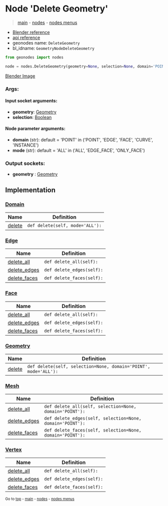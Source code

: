 # Node 'Delete Geometry'

> [main](../structure.md) - [nodes](nodes.md) - [nodes menus](nodes_menus.md)

- [Blender reference](https://docs.blender.org/manual/en/latest/modeling/geometry_nodes/geometry/delete_geometry.html)
- [api reference](https://docs.blender.org/api/current/bpy.types.GeometryNodeDeleteGeometry.html)
- geonodes name: `DeleteGeometry`
- bl_idname: `GeometryNodeDeleteGeometry`

```python
from geonodes import nodes

node = nodes.DeleteGeometry(geometry=None, selection=None, domain='POINT', mode='ALL')
```

[Blender Image](self.node_image_ref)

### Args:

#### Input socket arguments:

- **geometry**: [Geometry](Geometry.md)
- **selection**: [Boolean](Boolean.md)

#### Node parameter arguments:

- **domain** (str): default = 'POINT' in ('POINT', 'EDGE', 'FACE', 'CURVE', 'INSTANCE')
- **mode** (str): default = 'ALL' in ('ALL', 'EDGE_FACE', 'ONLY_FACE')

### Output sockets:

- **geometry** : [Geometry](Geometry.md)

## Implementation

### [Domain](Domain.md)

| Name | Definition |
|------|------------|
 | [delete](Domain.md#delete) | `def delete(self, mode='ALL'):` |

### [Edge](Edge.md)

| Name | Definition |
|------|------------|
 | [delete_all](Edge.md#delete_all) | `def delete_all(self):` |
 | [delete_edges](Edge.md#delete_edges) | `def delete_edges(self):` |
 | [delete_faces](Edge.md#delete_faces) | `def delete_faces(self):` |

### [Face](Face.md)

| Name | Definition |
|------|------------|
 | [delete_all](Face.md#delete_all) | `def delete_all(self):` |
 | [delete_edges](Face.md#delete_edges) | `def delete_edges(self):` |
 | [delete_faces](Face.md#delete_faces) | `def delete_faces(self):` |

### [Geometry](Geometry.md)

| Name | Definition |
|------|------------|
 | [delete](Geometry.md#delete) | `def delete(self, selection=None, domain='POINT', mode='ALL'):` |

### [Mesh](Mesh.md)

| Name | Definition |
|------|------------|
 | [delete_all](Mesh.md#delete_all) | `def delete_all(self, selection=None, domain='POINT'):` |
 | [delete_edges](Mesh.md#delete_edges) | `def delete_edges(self, selection=None, domain='POINT'):` |
 | [delete_faces](Mesh.md#delete_faces) | `def delete_faces(self, selection=None, domain='POINT'):` |

### [Vertex](Vertex.md)

| Name | Definition |
|------|------------|
 | [delete_all](Vertex.md#delete_all) | `def delete_all(self):` |
 | [delete_edges](Vertex.md#delete_edges) | `def delete_edges(self):` |
 | [delete_faces](Vertex.md#delete_faces) | `def delete_faces(self):` |

<sub>Go to [top](#node-Delete-Geometry) - [main](../structure.md) - [nodes](nodes.md) - [nodes menus](nodes_menus.md)</sub>

